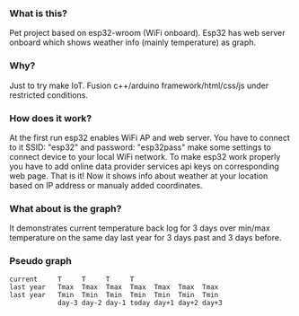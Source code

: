 ### What is this?
Pet project based on esp32-wroom (WiFi onboard). Esp32 has web server onboard which shows weather info (mainly temperature) as graph.

### Why?
Just to try make IoT. Fusion c++/arduino framework/html/css/js under restricted conditions.

### How does it work?
At the first run esp32 enables WiFi AP and web server. You have to connect to it SSID: "esp32" and password: "esp32pass" make some settings to connect device to your local WiFi network. To make esp32 work properly you have to add online data provider services api keys on corresponding web page. That is it! Now it shows info about weather at your location based on IP address or manualy added coordinates.

### What about is the graph?
It demonstrates current temperature back log for 3 days over min/max temperature on the same day last year for 3 days past and 3 days before.
### Pseudo graph
```
current     T     T     T     T
last year   Tmax  Tmax  Tmax  Tmax  Tmax  Tmax  Tmax
last year   Tmin  Tmin  Tmin  Tmin  Tmin  Tmin  Tmin
            day-3 day-2 day-1 today day+1 day+2 day+3
```